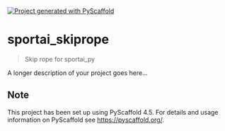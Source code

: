 <!-- These are examples of badges you might want to add to your README:
     please update the URLs accordingly

[![Built Status](https://api.cirrus-ci.com/github/<USER>/sportai_skiprope.svg?branch=main)](https://cirrus-ci.com/github/<USER>/sportai_skiprope)
[![ReadTheDocs](https://readthedocs.org/projects/sportai_skiprope/badge/?version=latest)](https://sportai_skiprope.readthedocs.io/en/stable/)
[![Coveralls](https://img.shields.io/coveralls/github/<USER>/sportai_skiprope/main.svg)](https://coveralls.io/r/<USER>/sportai_skiprope)
[![PyPI-Server](https://img.shields.io/pypi/v/sportai_skiprope.svg)](https://pypi.org/project/sportai_skiprope/)
[![Conda-Forge](https://img.shields.io/conda/vn/conda-forge/sportai_skiprope.svg)](https://anaconda.org/conda-forge/sportai_skiprope)
[![Monthly Downloads](https://pepy.tech/badge/sportai_skiprope/month)](https://pepy.tech/project/sportai_skiprope)
[![Twitter](https://img.shields.io/twitter/url/http/shields.io.svg?style=social&label=Twitter)](https://twitter.com/sportai_skiprope)
-->

[![Project generated with PyScaffold](https://img.shields.io/badge/-PyScaffold-005CA0?logo=pyscaffold)](https://pyscaffold.org/)

# sportai_skiprope

> Skip rope for sportai_py

A longer description of your project goes here...


<!-- pyscaffold-notes -->

## Note

This project has been set up using PyScaffold 4.5. For details and usage
information on PyScaffold see https://pyscaffold.org/.
